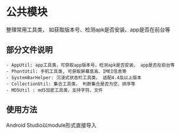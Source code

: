 # 公共模块
整理常用工具类， 如获取版本号、检测apk是否安装、app是否在前台等

## 部分文件说明
	- AppUtil: app工具类，可获取app版本号，检测apk是否安装， app是否在前台等
	- PhontUtil: 手机工具类, 可获取屏幕宽高、IMEI信息等
	- SystemBarHelper: 沉浸式状态栏工具类， 适配4.4及以上版本
	- CollectionUtil: 集合工具类， 判断集合是否为空、排序等
	- MD5Util : md5加密工具类，支持字符、文件
	

## 使用方法
Android Studio以module形式直接导入
